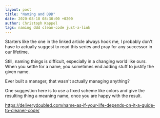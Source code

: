 ```yaml
---
layout: post
title: "Naming and DDD"
date: 2020-08-18 08:30:00 +0200
author: Christoph Kappel
tags: naming ddd clean-code just-a-link
---
```

Starters like the one in the linked article always hook me, I probably don't have to actually
suggest to read this series and pray for any successor in our lifetime.

Still, naming things is difficult, especially in a changing world like ours. When you settle for a
name, you sometimes end adding stuff to justify the given name.

Ever built a manager, that wasn't actually managing anything?

One suggestion here is to use a fixed scheme like colors and give the resulting thing a meaning
name, once you are happy with the result.

<https://deliverydoubled.com/name-as-if-your-life-depends-on-it-a-guide-to-cleaner-code/>
